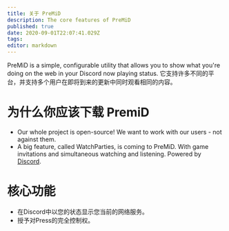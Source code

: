 ```yaml
---
title: 关于 PreMiD
description: The core features of PreMiD
published: true
date: 2020-09-01T22:07:41.029Z
tags:
editor: markdown
---
```


PreMiD is a simple, configurable utility that allows you to show what you're doing on the web in your Discord now playing status. 它支持许多不同的平台，并支持多个用户在即将到来的更新中同时观看相同的内容。

# 为什么你应该下载 PremiD
- Our whole project is open-source! We want to work with our users - not against them.
- A big feature, called WatchParties, is coming to PreMiD. With game invitations and simultaneous watching and listening. Powered by [Discord](https://discordapp.com/).

# 核心功能
- 在Discord中以您的状态显示您当前的网络服务。
- 授予对Press的完全控制权。